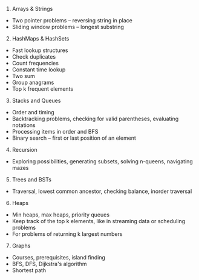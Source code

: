 1. Arrays & Strings

- Two pointer problems – reversing string in place
- Sliding window problems – longest substring

2. HashMaps & HashSets

- Fast lookup structures
- Check duplicates
- Count frequencies
- Constant time lookup
- Two sum
- Group anagrams
- Top k frequent elements

3. Stacks and Queues

- Order and timing
- Backtracking problems, checking for valid parentheses, evaluating notations
- Processing items in order and BFS
- Binary search – first or last position of an element

4. Recursion

- Exploring possibilities, generating subsets, solving n-queens, navigating mazes

5. Trees and BSTs

- Traversal, lowest common ancestor, checking balance, inorder traversal

6. Heaps

- Min heaps, max heaps, priority queues
- Keep track of the top k elements, like in streaming data or scheduling problems
- For problems of returning k largest numbers

7. Graphs

- Courses, prerequisites, island finding
- BFS, DFS, Dijkstra's algorithm
- Shortest path
